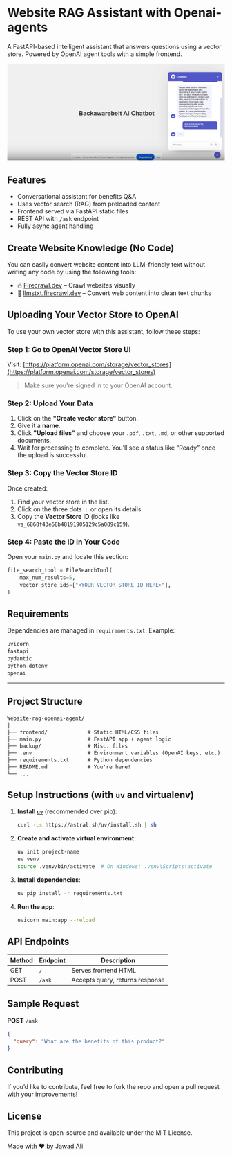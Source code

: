 # Website RAG Assistant with Openai-agents

A FastAPI-based intelligent assistant that answers questions using a vector store. Powered by OpenAI agent tools with a simple frontend.

![1751824004978](1751824004978.png)

## Features

- Conversational assistant for benefits Q&A
- Uses vector search (RAG) from preloaded content
- Frontend served via FastAPI static files
- REST API with `/ask` endpoint
- Fully async agent handling

## Create Website Knowledge (No Code)

You can easily convert website content into LLM-friendly text without writing any code by using the following tools:

- 🔥 [Firecrawl.dev](https://www.firecrawl.dev) – Crawl websites visually
- 🧠 [llmstxt.firecrawl.dev](https://llmstxt.firecrawl.dev) – Convert web content into clean text chunks

## Uploading Your Vector Store to OpenAI

To use your own vector store with this assistant, follow these steps:

### Step 1: Go to OpenAI Vector Store UI

Visit: [https://platform.openai.com/storage/vector_stores](https://platform.openai.com/storage/vector_stores)

> Make sure you're signed in to your OpenAI account.

### Step 2: Upload Your Data

1. Click on the **"Create vector store"** button.
2. Give it a **name**.
3. Click **"Upload files"** and choose your `.pdf`, `.txt`, `.md`, or other supported documents.
4. Wait for processing to complete. You’ll see a status like “Ready” once the upload is successful.

### Step 3: Copy the Vector Store ID

Once created:

1. Find your vector store in the list.
2. Click on the three dots `⋮` or open its details.
3. Copy the **Vector Store ID** (looks like `vs_6868f43e68b48191905129c5a089c159`).

### Step 4: Paste the ID in Your Code

Open your `main.py` and locate this section:

```python
file_search_tool = FileSearchTool(
    max_num_results=5,
    vector_store_ids=["<YOUR_VECTOR_STORE_ID_HERE>"],
)
```

## Requirements

Dependencies are managed in `requirements.txt`. Example:

```bash
uvicorn
fastapi
pydantic
python-dotenv
openai
```

---

## Project Structure

```
Website-rag-openai-agent/
│
├── frontend/             # Static HTML/CSS files
├── main.py               # FastAPI app + agent logic
├── backup/               # Misc. files
├── .env                  # Environment variables (OpenAI keys, etc.)
├── requirements.txt      # Python dependencies
├── README.md             # You're here!
└── ...
```

## Setup Instructions (with `uv` and virtualenv)

1. **Install [`uv`](https://github.com/astral-sh/uv)** (recommended over pip):

   ```bash
   curl -Ls https://astral.sh/uv/install.sh | sh
   ```
2. **Create and activate virtual environment**:

   ```bash
   uv init project-name
   uv venv
   source .venv/bin/activate  # On Windows: .venv\Scripts\activate
   ```
3. **Install dependencies**:

   ```bash
   uv pip install -r requirements.txt
   ```
4. **Run the app**:

   ```bash
   uvicorn main:app --reload
   ```

## API Endpoints

| Method | Endpoint | Description                     |
| ------ | -------- | ------------------------------- |
| GET    | `/`    | Serves frontend HTML            |
| POST   | `/ask` | Accepts query, returns response |

## Sample Request

**POST** `/ask`

```json
{
  "query": "What are the benefits of this product?"
}
```

## Contributing

If you’d like to contribute, feel free to fork the repo and open a pull request with your improvements!

## License

This project is open-source and available under the MIT License.

Made with ❤️ by [Jawad Ali]([https://www.linkedin.com/in/b/](https://www.linkedin.com/in/jawad-ali-yousafzai-742a76356/))

